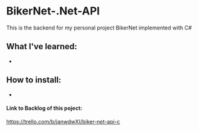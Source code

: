# BikerNet-.Net-API
This is the backend for my personal project BikerNet implemented with C#


## What I've learned:
-


## How to install:
- 


#### Link to Backlog of this poject:
https://trello.com/b/janwdwXI/biker-net-api-c


<!-- questions:  

what does everything in program do

-->